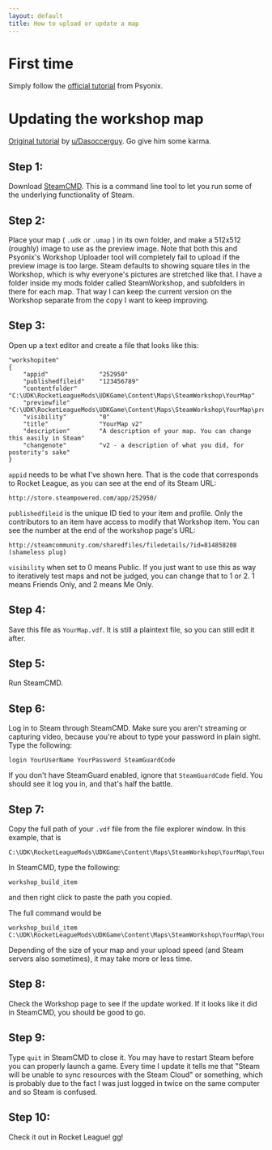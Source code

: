 ```yaml
---
layout: default
title: How to upload or update a map
---
```

# First time
Simply follow the [official tutorial](https://steamcommunity.com/sharedfiles/filedetails/?id=813629808) from Psyonix.

# Updating the workshop map
[Original tutorial](https://www.reddit.com/r/RocketLeagueMods/comments/5hzin2/guide_how_to_update_your_steam_workshop_maps/) by [u/Dasoccerguy](https://www.reddit.com/user/Dasoccerguy). Go give him some karma.

## Step 1: 
Download [SteamCMD](https://developer.valvesoftware.com/wiki/SteamCMD). This is a command line tool to let you run some of the underlying functionality of Steam.

## Step 2:
Place your map ( `.udk` or `.umap` ) in its own folder, and make a 512x512 (roughly) image to use as the preview image.
Note that both this and Psyonix's Workshop Uploader tool will completely fail to upload if the preview image is too large.
Steam defaults to showing square tiles in the Workshop, which is why everyone's pictures are stretched like that.
I have a folder inside my mods folder called SteamWorkshop, and subfolders in there for each map.
That way I can keep the current version on the Workshop separate from the copy I want to keep improving.

## Step 3:
Open up a text editor and create a file that looks like this:

```
"workshopitem"
{
    "appid"              "252950"
    "publishedfileid"    "123456789"
    "contentfolder"      "C:\UDK\RocketLeagueMods\UDKGame\Content\Maps\SteamWorkshop\YourMap"
    "previewfile"        "C:\UDK\RocketLeagueMods\UDKGame\Content\Maps\SteamWorkshop\YourMap\preview.jpg"
    "visibility"         "0"
    "title"              "YourMap v2"
    "description"        "A description of your map. You can change this easily in Steam"
    "changenote"         "v2 - a description of what you did, for posterity's sake"
}
```
`appid` needs to be what I've shown here. That is the code that corresponds to Rocket League, as you can see at the end of its Steam URL:
```
http://store.steampowered.com/app/252950/
```
`publishedfileid` is the unique ID tied to your item and profile. Only the contributors to an item have access to modify that Workshop item. You can see the number at the end of the workshop page's URL:
```
http://steamcommunity.com/sharedfiles/filedetails/?id=814858208 (shameless plug)
```
`visibility` when set to 0 means Public. If you just want to use this as way to iteratively test maps and not be judged, you can change that to 1 or 2. 1 means Friends Only, and 2 means Me Only.

## Step 4:
Save this file as `YourMap.vdf`. It is still a plaintext file, so you can still edit it after.

## Step 5:
Run SteamCMD.

## Step 6:
Log in to Steam through SteamCMD. Make sure you aren't streaming or capturing video, because you're about to type your password in plain sight.
Type the following:
```
login YourUserName YourPassword SteamGuardCode
```
If you don't have SteamGuard enabled, ignore that ```SteamGuardCode``` field.
You should see it log you in, and that's half the battle.

## Step 7:
Copy the full path of your `.vdf` file from the file explorer window. In this example, that is
```
C:\UDK\RocketLeagueMods\UDKGame\Content\Maps\SteamWorkshop\YourMap\YourMap.vdf
```
In SteamCMD, type the following:
```
workshop_build_item
```
and then right click to paste the path you copied.

The full command would be
```
workshop_build_item C:\UDK\RocketLeagueMods\UDKGame\Content\Maps\SteamWorkshop\YourMap\YourMap.vdf
```
Depending of the size of your map and your upload speed (and Steam servers also sometimes), it may take more or less time.

## Step 8:
Check the Workshop page to see if the update worked. If it looks like it did in SteamCMD, you should be good to go.

## Step 9:
Type `quit` in SteamCMD to close it. You may have to restart Steam before you can properly launch a game. Every time I update it tells me that "Steam will be unable to sync resources with the Steam Cloud" or something, which is probably due to the fact I was just logged in twice on the same computer and so Steam is confused.

## Step 10:
Check it out in Rocket League! gg!
